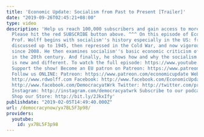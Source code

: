 ```yaml
---
title: 'Economic Update: Socialism from Past to Present [Trailer]'
date: "2019-09-26T02:45:21+08:00"
type: video
description: 'Help us reach 100,000 subscribers and gain access to more studio time!
  Please hit the red SUBSCRIBE button above. ^^^ On this episode of Economic Update,
  Prof. Wolff begins with socialism''s history especially in the US: from being widely
  discussed up to 1945, then repressed in the Cold War, and now vigorously revived
  since 2008. He then examines socialism''s basic economic criticism of capitalism
  in the 20th century. And finally, he shows how and why the socialism emerging now
  is new and different. To watch the full episode: https://www.youtube.com/watch?v=4fwXo6xH9NA&t=555s
  Support the show! Become an EU patron on Patreon: https://www.patreon.com/economicupdate
  Follow us ONLINE: Patreon: https://www.patreon.com/economicupdate Websites: http://www.democracyatwork.info/economicupdate
  http://www.rdwolff.com Facebook: http://www.facebook.com/EconomicUpdate http://www.facebook.com/RichardDWolff
  http://www.facebook.com/DemocracyatWrk Twitter: http://twitter.com/profwolff http://twitter.com/democracyatwrk
  Instagram: http://instagram.com/democracyatwrk Subscribe to our podcast: http://economicupdate.libsyn.com
  Shop our Store: http://bit.ly/2JkxIfy'
publishdate: "2019-02-05T14:49:40.000Z"
url: /democracynow/yx7BL5F3p98/
providers:
  youtube:
    id: yx7BL5F3p98
---
```

